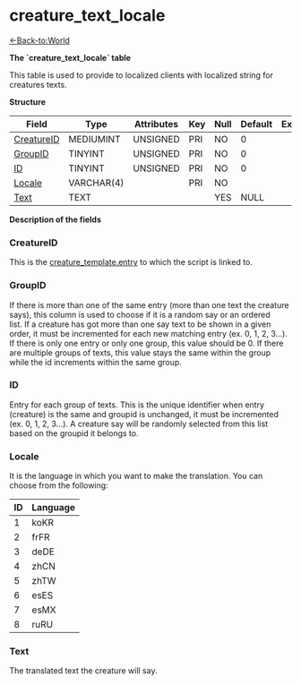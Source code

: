 # creature_text_locale

[<-Back-to:World](database-world.md)

**The \`creature_text_locale\` table**

This table is used to provide to localized clients with localized string for creatures texts.

**Structure**

| Field           | Type       | Attributes | Key | Null | Default | Extra | Comment |
|-----------------|------------|------------|-----|------|---------|-------|---------|
| [CreatureID][1] | MEDIUMINT  | UNSIGNED   | PRI | NO   | 0       |       |         |
| [GroupID][2]    | TINYINT    | UNSIGNED   | PRI | NO   | 0       |       |         |
| [ID][3]         | TINYINT    | UNSIGNED   | PRI | NO   | 0       |       |         |
| [Locale][4]     | VARCHAR(4) |            | PRI | NO   |         |       |         |
| [Text][5]       | TEXT       |            |     | YES  | NULL    |       |         |

[1]: #creatureid
[2]: #groupid
[3]: #id
[4]: #locale
[5]: #text

**Description of the fields**

### CreatureID

This is the [creature\_template.entry](creature_template#entry) to which the script is linked to.

### GroupID

If there is more than one of the same entry (more than one text the creature says), this column is used to choose if it is a random say or an ordered list. If a creature has got more than one say text to be shown in a given order, it must be incremented for each new matching entry (ex. 0, 1, 2, 3...). If there is only one entry or only one group, this value should be 0. If there are multiple groups of texts, this value stays the same within the group while the id increments within the same group.

### ID

Entry for each group of texts. This is the unique identifier when entry (creature) is the same and groupid is unchanged, it must be incremented (ex. 0, 1, 2, 3...). A creature say will be randomly selected from this list based on the groupid it belongs to.

### Locale

It is the language in which you want to make the translation.
You can choose from the following:

| ID | Language |
|----|----------|
| 1  | koKR     |
| 2  | frFR     |
| 3  | deDE     |
| 4  | zhCN     |
| 5  | zhTW     |
| 6  | esES     |
| 7  | esMX     |
| 8  | ruRU     |

### Text

The translated text the creature will say.
